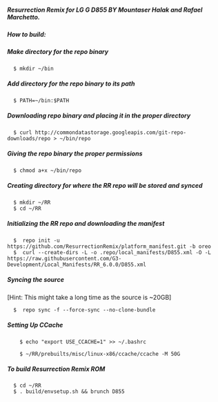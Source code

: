 ##### Resurrection Remix for LG G D855 BY Mountaser Halak and Rafael Marchetto. 


##### How to build:


##### Make directory for the repo binary

      $ mkdir ~/bin

##### Add directory for the repo binary to its path

      $ PATH=~/bin:$PATH

##### Downloading repo binary and placing it in the proper directory

      $ curl http://commondatastorage.googleapis.com/git-repo-downloads/repo > ~/bin/repo

##### Giving the repo binary the proper permissions

      $ chmod a+x ~/bin/repo

##### Creating directory for where the RR repo will be stored and synced

      $ mkdir ~/RR
      $ cd ~/RR

##### Initializing the RR repo and downloading the manifest

      $  repo init -u https://github.com/ResurrectionRemix/platform_manifest.git -b oreo
      $  curl --create-dirs -L -o .repo/local_manifests/D855.xml -O -L https://raw.githubusercontent.com/G3-Development/Local_Manifests/RR_6.0.0/D855.xml

##### Syncing the source
[Hint: This might take a long time as the source is ~20GB]

      $  repo sync -f --force-sync --no-clone-bundle

##### Setting Up CCache

        $ echo "export USE_CCACHE=1" >> ~/.bashrc
      
        $ ~/RR/prebuilts/misc/linux-x86/ccache/ccache -M 50G
    
##### To build Resurrection Remix ROM

      $ cd ~/RR
      $ . build/envsetup.sh && brunch D855
